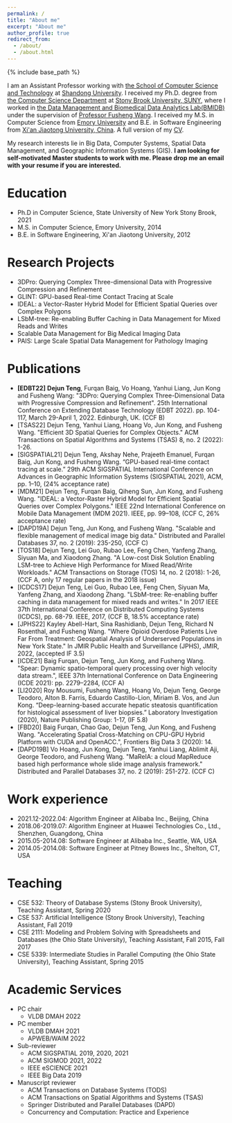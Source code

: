 ```yaml
---
permalink: /
title: "About me"
excerpt: "About me"
author_profile: true
redirect_from: 
  - /about/
  - /about.html
---
```


{% include base_path %}

I am an Assistant Professor working with [the School of Computer Science and Technology](https://www.cs.sdu.edu.cn/) at [Shandong University](https://www.sdu.edu.cn/). I received my Ph.D. degree from [the Computer Science Department](https://www.cs.stonybrook.edu/) at [Stony Brook University, SUNY](https://www.stonybrook.edu/), where I worked in [the Data Management and Biomedical Data Analytics Lab(BMIDB)](http://bmidb.cs.stonybrook.edu/) under the supervision of [Professor Fusheng Wang](https://www3.cs.stonybrook.edu/~fuswang/). I received my M.S. in Computer Science from [Emory University](https://www.cs.emory.edu/home/) and B.E. in Software Engineering from [Xi'an Jiaotong University, China](http://se.xjtu.edu.cn/). A full version of my [CV](/files/cv.pdf).

My research interests lie in Big Data, Computer Systems, Spatial Data Management, and Geographic Information Systems (GIS). **I am looking for self-motivated Master students to work with me. Please drop me an email with your resume if you are interested.**       	   

Education
======
* Ph.D in Computer Science, State University of New York Stony Brook, 2021
* M.S. in Computer Science, Emory University, 2014
* B.E. in Software Engineering, Xi'an Jiaotong University, 2012

Research Projects
======
* 3DPro: Querying Complex Three-dimensional Data with Progressive Compression and Refinement			     
* GLINT: GPU-based Real-time Contact Tracing at Scale  	       
* IDEAL: a Vector-Raster Hybrid Model for Efficient Spatial Queries over Complex Polygons		     
* LSbM-tree: Re-enabling Buffer Caching in Data Management for Mixed Reads and Writes
* Scalable Data Management for Big Medical Imaging Data		 	   
* PAIS: Large Scale Spatial Data Management for Pathology Imaging 

Publications
======
* **[EDBT22]** **Dejun Teng**, Furqan Baig, Vo Hoang, Yanhui Liang, Jun Kong and Fusheng Wang: "3DPro: Querying Complex Three-Dimensional Data with Progressive Compression and Refinement". 25th International Conference on Extending Database Technology (EDBT 2022). pp. 104-117, March 29-April 1, 2022. Edinburgh, UK. (CCF B)
* [TSAS22] Dejun Teng, Yanhui Liang, Hoang Vo, Jun Kong, and Fusheng Wang. "Efficient 3D Spatial Queries for Complex Objects." ACM Transactions on Spatial Algorithms and Systems (TSAS) 8, no. 2 (2022): 1-26.
* [SIGSPATIAL21] Dejun Teng, Akshay Nehe, Prajeeth Emanuel, Furqan Baig, Jun Kong, and Fusheng Wang. “GPU-based real-time contact tracing at scale.” 29th ACM SIGSPATIAL International Conference on Advances in Geographic Information Systems (SIGSPATIAL 2021), ACM, pp. 1–10, (24% acceptance rate)
* [MDM21] Dejun Teng, Furqan Baig, Qiheng Sun, Jun Kong, and Fusheng Wang. "IDEAL: a Vector-Raster Hybrid Model for Efficient Spatial Queries over Complex Polygons." IEEE 22nd International Conference on Mobile Data Management (MDM 2021). IEEE, pp. 99–108, (CCF C, 26% acceptance rate)
* [DAPD19A] Dejun Teng, Jun Kong, and Fusheng Wang. "Scalable and flexible management of medical image big data." Distributed and Parallel Databases 37, no. 2 (2019): 235-250, (CCF C)
* [TOS18] Dejun Teng, Lei Guo, Rubao Lee, Feng Chen, Yanfeng Zhang, Siyuan Ma, and Xiaodong Zhang. "A Low-cost Disk Solution Enabling LSM-tree to Achieve High Performance for Mixed Read/Write Workloads." ACM Transactions on Storage (TOS) 14, no. 2 (2018): 1-26, (CCF A, only 17 regular papers in the 2018 issue)
* [ICDCS17] Dejun Teng, Lei Guo, Rubao Lee, Feng Chen, Siyuan Ma, Yanfeng Zhang, and Xiaodong Zhang. "LSbM-tree: Re-enabling buffer caching in data management for mixed reads and writes." In 2017 IEEE 37th International Conference on Distributed Computing Systems (ICDCS), pp. 68-79. IEEE, 2017, (CCF B, 18.5% acceptance rate)
* [JPHS22] Kayley Abell-Hart, Sina Rashidianb, Dejun Teng, Richard N Rosenthal, and Fusheng Wang. "Where Opioid Overdose Patients Live Far From Treatment: Geospatial Analysis of Underserved Populations in New York State." In JMIR Public Health and Surveillance (JPHS), JMIR, 2022, (accepted IF 3.5)
* [ICDE21] Baig Furqan, Dejun Teng, Jun Kong, and Fusheng Wang. "Spear: Dynamic spatio-temporal query processing over high velocity data stream.", IEEE 37th International Conference on Data Engineering (ICDE 2021): pp. 2279–2284, (CCF A)
* [LI2020] Roy Mousumi, Fusheng Wang, Hoang Vo, Dejun Teng, George Teodoro, Alton B. Farris, Eduardo Castillo-Lion, Miriam B. Vos, and Jun Kong. “Deep-learning-based accurate hepatic steatosis quantification for histological assessment of liver biopsies.” Laboratory Investigation (2020), Nature Publishing Group: 1-17, (IF 5.8)
* [FBD20] Baig Furqan, Chao Gao, Dejun Teng, Jun Kong, and Fusheng Wang. "Accelerating Spatial Cross-Matching on CPU-GPU Hybrid Platform with CUDA and OpenACC.", Frontiers Big Data 3 (2020): 14.
* [DAPD19B] Vo Hoang, Jun Kong, Dejun Teng, Yanhui Liang, Ablimit Aji, George Teodoro, and Fusheng Wang. "MaReIA: a cloud MapReduce based high performance whole slide image analysis framework." Distributed and Parallel Databases 37, no. 2 (2019): 251-272. (CCF C)

Work experience
======
* 2021.12-2022.04: Algorithm Engineer at Alibaba Inc., Beijing, China
* 2018.06-2019.07: Algorithm Engineer at Huawei Technologies Co., Ltd., Shenzhen, Guangdong, China
* 2015.05-2014.08: Software Engineer at Alibaba Inc., Seattle, WA, USA
* 2014.05-2014.08: Software Engineer at Pitney Bowes Inc., Shelton, CT, USA

Teaching
======
* CSE 532: Theory of Database Systems (Stony Brook University), Teaching Assistant, Spring 2020
* CSE 537: Artificial Intelligence (Stony Brook University), Teaching Assistant, Fall 2019
* CSE 2111: Modeling and Problem Solving with Spreadsheets and Databases (the Ohio State University), Teaching Assistant, Fall 2015, Fall 2017
* CSE 5339: Intermediate Studies in Parallel Computing (the Ohio State University), Teaching Assistant, Spring 2015
  
Academic Services
======
* PC chair
  * VLDB DMAH 2022
* PC member
  * VLDB DMAH 2021
  * APWEB/WAIM 2022 
* Sub-reviewer
  * ACM SIGSPATIAL 2019, 2020, 2021
  * ACM SIGMOD 2021, 2022
  * IEEE eSCIENCE 2021
  * IEEE Big Data 2019
* Manuscript reviewer
  * ACM Transactions on Database Systems (TODS)
  * ACM Transactions on Spatial Algorithms and Systems (TSAS)
  * Springer Distributed and Parallel Databases (DAPD)
  * Concurrency and Computation: Practice and Experience


